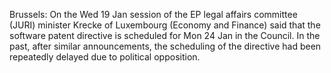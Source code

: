 Brussels: On the Wed 19 Jan session of the EP legal affairs committee
(JURI) minister Krecke of Luxembourg (Economy and Finance) said that the
software patent directive is scheduled for Mon 24 Jan in the Council. In
the past, after similar announcements, the scheduling of the directive
had been repeatedly delayed due to political opposition.
